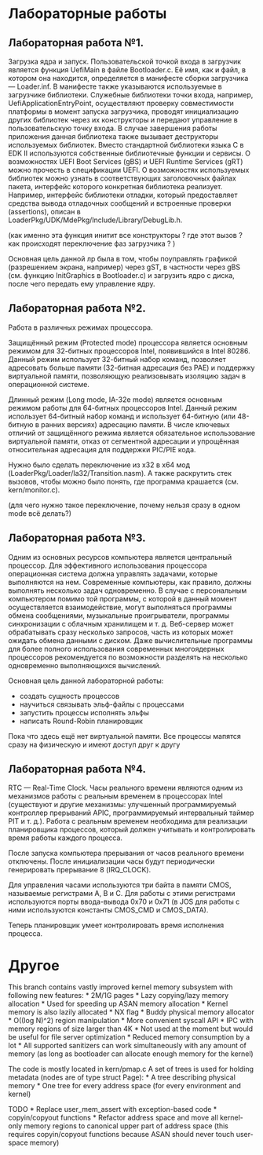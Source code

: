 # Лабораторные работы

## Лабораторная работа №1.

Загрузка ядра и запуск.
Пользовательской точкой входа в загрузчик является функция UefiMain в файле Bootloader.c. Её имя, как и файл, в котором она находится, определяется в манифесте сборки загрузчика — Loader.inf. В манифесте также указываются используемые в загрузчике библиотеки. Служебные библиотеки точки входа, например, UefiApplicationEntryPoint, осуществляют проверку совместимости платформы в момент запуска загрузчика, проводят инициализацию других библиотек через их конструкторы и передают управление в пользовательскую точку входа. В случае завершения работы приложения данная библиотека также вызывает деструкторы используемых библиотек. Вместо стандартной библиотеки языка C в EDK II используются собственные библиотечные функции и сервисы. О возможностях UEFI Boot Services (gBS) и UEFI Runtime Services (gRT) можно прочесть в спецификации UEFI. О возможностях используемых библиотек можно узнать в соответствующих заголовочных файлах пакета, интерфейс которого конкретная библиотека реализует. Например, интерфейс библиотеки отладки, который предоставляет средства вывода отладочных сообщений и встроенные проверки (assertions), описан в LoaderPkg/UDK/MdePkg/Include/Library/DebugLib.h.

(как именно эта функция инитит все конструкторы ? где этот вызов ? как происходят переключение фаз загрузчика ? )

Основная цель данной лр была в том, чтобы поуправлять графикой (разрешением экрана, например) через gST, в частности через gBS (см. функцию InitGraphics в Bootloader.c) и загрузить ядро с диска, после чего передать ему управление ядру.

## Лабораторная работа №2.

Работа в различных режимах процессора.

Защищённый режим (Protected mode) процессора является основным режимом для 32-битных процессоров Intel, появившийся в Intel 80286. Данный режим использует 32-битный набор команд, позволяет адресовать больше памяти (32-битная адресация без PAE) и поддержку виртуальной памяти, позволяющую реализовывать изоляцию задач в операционной системе.

Длинный режим (Long mode, IA-32e mode) является основным режимом работы для 64-битных процессоров Intel. Данный режим использует 64-битный набор команд и использует 64-битную (или 48-битную в ранних версиях) адресацию памяти. В числе ключевых отличий от защищённого режима является обязательное использование виртуальной памяти, отказ от сегментной адресации и упрощённая относительная адресация для поддержки PIC/PIE кода.

Нужно было сделать переключение из x32 в x64 мод (LoaderPkg/Loader/Ia32/Transition.nasm). А также раскрутить стек вызовов, чтобы можно было понять, где программа крашается (см. kern/monitor.c).

(для чего нужно такое переключение, почему нельзя сразу в одном mode всё делать?)

## Лабораторная работа №3.

Одним из основных ресурсов компьютера является центральный процессор. Для эффективного использования процессора операционная система должна управлять задачами, которые выполняются на нем. Современные компьютеры, как правило, должны выполнять несколько задач одновременно. В случае с персональным компьютером помимо той программы, с которой в данный момент осуществляется взаимодействие, могут выполняться программы обмена сообщениями, музыкальные проигрыватели, программы синхронизации с облачным хранилищем и т. д. Веб-сервер может обрабатывать сразу несколько запросов, часть из которых может ожидать обмена данными с диском. Даже вычислительные программы для более полного использования современных многоядерных процессоров рекомендуется по возможности разделять на несколько одновременно выполняющихся вычислений.

Основная цель данной лабораторной работы:
* создать сущность процессов
* научиться связывать эльф-файлы с процессами
* запустить процессы исполнять эльфы
* написать Round-Robin планировщик

Пока что здесь ещё нет виртуальной памяти. Все процессы мапятся сразу на физическую и имеют доступ друг к другу

## Лабораторная работа №4.

RTC — Real-Time Clock. Часы реального времени являются одним из механизмов работы с реальным временем в процессорах Intel (существуют и другие механизмы: улучшенный программируемый контроллер прерываний APIC, программируемый интервальный таймер PIT и т. д.). Работа с реальным временем необходима для реализации планировщика процессов, который должен учитывать и контролировать время работы каждого процесса.

После запуска компьютера прерывания от часов реального времени отключены. После инициализации часы будут периодически генерировать прерывание 8 (IRQ_CLOCK).

Для управления часами используются три байта в памяти CMOS, называемые регистрами A, B и C. Для работы с этими регистрами используются порты ввода-вывода 0x70 и 0x71 (в JOS для работы с ними используются константы CMOS_CMD и CMOS_DATA).

Теперь планировщик умеет контролировать время исполнения процесса.

# Другое

This branch contains vastly improved kernel memory
subsystem with following new features:
    * 2M/1G pages
    * Lazy copying/lazy memory allocation
        * Used for speeding up ASAN memory allocation
        * Kernel memory is also lazily allocated
    * NX flag
    * Buddy physical memory allocator
    * O((log N)^2) region manipulation
    * More convenient syscall API
    * IPC with memory regions of size larger than 4K
        * Not used at the moment but would be useful
          for file server optimization
    * Reduced memory consumption by a lot
    * All supported sanitizers can work simultaneously
      with any amount of memory (as long as bootloader can allocate enough memory for the kernel)

The code is mostly located in kern/pmap.c
A set of trees is used for holding metadata (nodes are of type struct Page):
    * A tree describing physical memory
    * One tree for every address space (for every environment and kernel)

TODO
    * Replace user_mem_assert with exception-based code
        * copyin/copyout functions
    * Refactor address space and move all kernel-only memory
      regions to canonical upper part of address space
      (this requires copyin/copyout functions because
       ASAN should never touch user-space memory)
